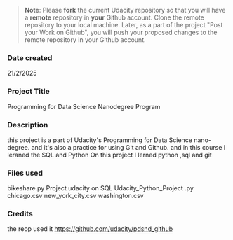 >**Note**: Please **fork** the current Udacity repository so that you will have a **remote** repository in **your** Github account. Clone the remote repository to your local machine. Later, as a part of the project "Post your Work on Github", you will push your proposed changes to the remote repository in your Github account.

### Date created
21/2/2025

### Project Title
Programming for Data Science Nanodegree Program

### Description
this project is a part of Udacity's Programming for Data Science nano-degree. and it's also a practice for using Git and Github. and in this course I leraned the SQL and Python
On this project I lerned python ,sql and git 

### Files used
bikeshare.py 
Project udacity on SQL 
Udacity_Python_Project .py
chicago.csv
new_york_city.csv
washington.csv

### Credits
the reop used it https://github.com/udacity/pdsnd_github

